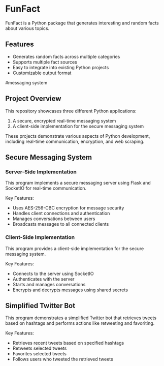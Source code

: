 # FunFact
FunFact is a Python package that generates interesting and random facts about various topics.

## Features

- Generates random facts across multiple categories
- Supports multiple fact sources
- Easy to integrate into existing Python projects
- Customizable output format

#messaging system
## Project Overview

This repository showcases three different Python applications:
1. A secure, encrypted real-time messaging system
2. A client-side implementation for the secure messaging system

These projects demonstrate various aspects of Python development, including real-time communication, encryption, and web scraping.

## Secure Messaging System

### Server-Side Implementation

This program implements a secure messaging server using Flask and SocketIO for real-time communication.

Key Features:
- Uses AES-256-CBC encryption for message security
- Handles client connections and authentication
- Manages conversations between users
- Broadcasts messages to all connected clients

### Client-Side Implementation

This program provides a client-side implementation for the secure messaging system.

Key Features:
- Connects to the server using SocketIO
- Authenticates with the server
- Starts and manages conversations
- Encrypts and decrypts messages using shared secrets

## Simplified Twitter Bot

This program demonstrates a simplified Twitter bot that retrieves tweets based on hashtags and performs actions like retweeting and favoriting.

Key Features:
- Retrieves recent tweets based on specified hashtags
- Retweets selected tweets
- Favorites selected tweets
- Follows users who tweeted the retrieved tweets

